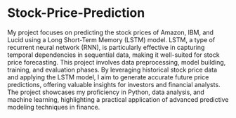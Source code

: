 # Stock-Price-Prediction
My project focuses on predicting the stock prices of Amazon, IBM, and Lucid using a Long Short-Term Memory (LSTM) model. LSTM, a type of recurrent neural network (RNN), is particularly effective in capturing temporal dependencies in sequential data, making it well-suited for stock price forecasting. This project involves data preprocessing, model building, training, and evaluation phases. By leveraging historical stock price data and applying the LSTM model, I aim to generate accurate future price predictions, offering valuable insights for investors and financial analysts. The project showcases my proficiency in Python, data analysis, and machine learning, highlighting a practical application of advanced predictive modeling techniques in finance.
